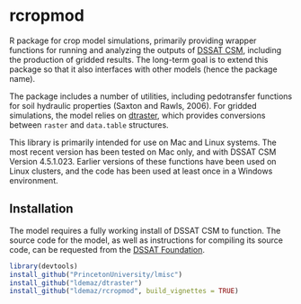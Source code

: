 # rcropmod

R package for crop model simulations, primarily providing wrapper functions for running and analyzing the outputs of [DSSAT CSM](http://dssat.net), including the production of gridded results. The long-term goal is to extend this package so that it also interfaces with other models (hence the package name). 

The package includes a number of utilities, including pedotransfer functions for soil hydraulic properties (Saxton and Rawls, 2006). For gridded simulations, the model relies on [dtraster](https://github.com/ldemaz/dtraster), which provides conversions between `raster` and `data.table` structures. 

This library is primarily intended for use on Mac and Linux systems. The most recent version has been tested on Mac only, and with DSSAT CSM Version 4.5.1.023. Earlier versions of these functions have been used on Linux clusters, and the code has been used at least once in a Windows environment. 

## Installation
The model requires a fully working install of DSSAT CSM to function. The source code for the model, as well as instructions for compiling its source code, can be requested from the [DSSAT Foundation](http://dssat.net).

```r
library(devtools)
install_github("PrincetonUniversity/lmisc")
install_github("ldemaz/dtraster")
install_github("ldemaz/rcropmod", build_vignettes = TRUE)
```

